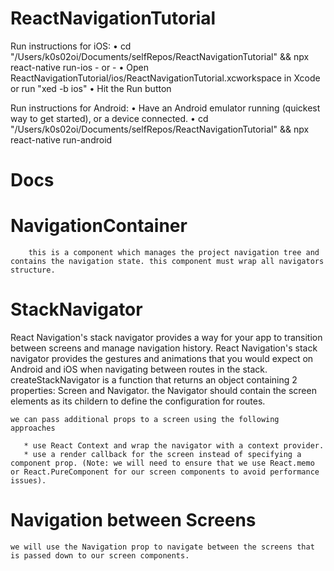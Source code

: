 # ReactNavigationTutorial

Run instructions for iOS:
    • cd "/Users/k0s02oi/Documents/selfRepos/ReactNavigationTutorial" && npx react-native run-ios
    - or -
    • Open ReactNavigationTutorial/ios/ReactNavigationTutorial.xcworkspace in Xcode or run "xed -b ios"
    • Hit the Run button

  Run instructions for Android:
    • Have an Android emulator running (quickest way to get started), or a device connected.
    • cd "/Users/k0s02oi/Documents/selfRepos/ReactNavigationTutorial" && npx react-native run-android
    
 # Docs
 
 # NavigationContainer
        this is a component which manages the project navigation tree and contains the navigation state. this component must wrap all navigators structure.
 
 
 # StackNavigator
 
 React Navigation's stack navigator provides a way for your app to transition between screens and manage navigation history.
 React Navigation's stack navigator provides the gestures and animations that you would expect on Android and iOS when navigating between routes in the stack.
   createStackNavigator is a function that returns an object containing 2 properties: Screen and Navigator.
    the Navigator should contain the screen elements as its childern to define the configuration for routes.
    
    we can pass additional props to a screen using the following approaches
    
       * use React Context and wrap the navigator with a context provider.
       * use a render callback for the screen instead of specifying a component prop. (Note: we will need to ensure that we use React.memo or React.PureComponent for our screen components to avoid performance issues). 
  
  # Navigation between Screens
    we will use the Navigation prop to navigate between the screens that is passed down to our screen components.
   
 
